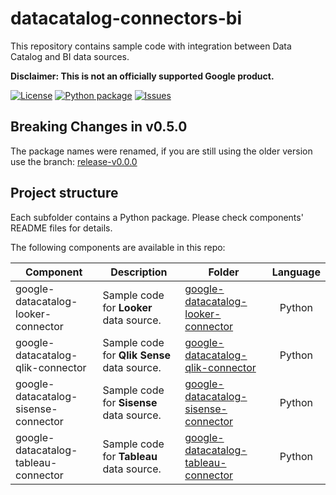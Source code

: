 # datacatalog-connectors-bi

This repository contains sample code with integration between Data Catalog and
BI data sources.

**Disclaimer: This is not an officially supported Google product.**

[![License](https://img.shields.io/github/license/GoogleCloudPlatform/datacatalog-connectors-bi.svg)](https://github.com/GoogleCloudPlatform/datacatalog-connectors-bi/blob/master/LICENSE)
[![Python package](https://github.com/GoogleCloudPlatform/datacatalog-connectors-bi/workflows/Python%20package/badge.svg?branch=master)](https://github.com/GoogleCloudPlatform/datacatalog-connectors-bi/workflows/Python%20package/badge.svg?branch=master)
[![Issues](https://img.shields.io/github/issues/googlecloudplatform/datacatalog-connectors-bi.svg)](https://github.com/GoogleCloudPlatform/datacatalog-connectors-bi/issues)

## **Breaking Changes in v0.5.0**

The package names were renamed, if you are still using the older version use the
branch: [release-v0.0.0](https://github.com/GoogleCloudPlatform/datacatalog-connectors-bi/tree/release-v0.0.0)

## Project structure

Each subfolder contains a Python package. Please check components' README files
for details.

The following components are available in this repo:

| Component                            | Description                                 | Folder                                                                                                                                                    | Language |
| ------------------------------------ | ------------------------------------------- | --------------------------------------------------------------------------------------------------------------------------------------------------------- | :------: |
| google-datacatalog-looker-connector  | Sample code for **Looker** data source.     | [google-datacatalog-looker-connector](https://github.com/GoogleCloudPlatform/datacatalog-connectors-bi/tree/master/google-datacatalog-looker-connector)   |  Python  |
| google-datacatalog-qlik-connector    | Sample code for **Qlik Sense** data source. | [google-datacatalog-qlik-connector](https://github.com/GoogleCloudPlatform/datacatalog-connectors-bi/tree/master/google-datacatalog-qlik-connector)       |  Python  |
| google-datacatalog-sisense-connector | Sample code for **Sisense** data source.    | [google-datacatalog-sisense-connector](https://github.com/GoogleCloudPlatform/datacatalog-connectors-bi/tree/master/google-datacatalog-sisense-connector) |  Python  |
| google-datacatalog-tableau-connector | Sample code for **Tableau** data source.    | [google-datacatalog-tableau-connector](https://github.com/GoogleCloudPlatform/datacatalog-connectors-bi/tree/master/google-datacatalog-tableau-connector) |  Python  |
